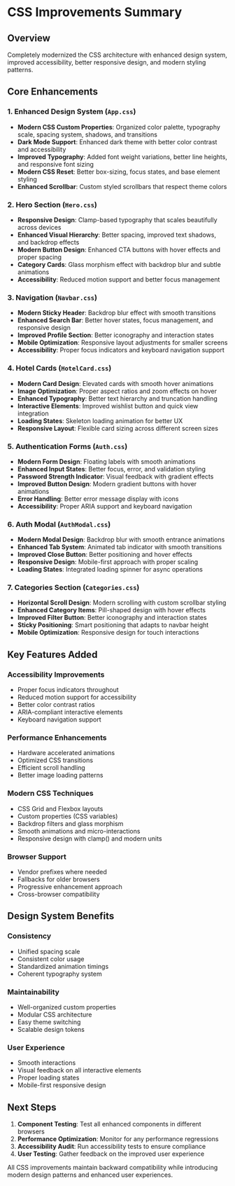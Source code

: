 # CSS Improvements Summary

## Overview
Completely modernized the CSS architecture with enhanced design system, improved accessibility, better responsive design, and modern styling patterns.

## Core Enhancements

### 1. Enhanced Design System (`App.css`)
- **Modern CSS Custom Properties**: Organized color palette, typography scale, spacing system, shadows, and transitions
- **Dark Mode Support**: Enhanced dark theme with better color contrast and accessibility
- **Improved Typography**: Added font weight variations, better line heights, and responsive font sizing
- **Modern CSS Reset**: Better box-sizing, focus states, and base element styling
- **Enhanced Scrollbar**: Custom styled scrollbars that respect theme colors

### 2. Hero Section (`Hero.css`)
- **Responsive Design**: Clamp-based typography that scales beautifully across devices
- **Enhanced Visual Hierarchy**: Better spacing, improved text shadows, and backdrop effects
- **Modern Button Design**: Enhanced CTA buttons with hover effects and proper spacing
- **Category Cards**: Glass morphism effect with backdrop blur and subtle animations
- **Accessibility**: Reduced motion support and better focus management

### 3. Navigation (`Navbar.css`)
- **Modern Sticky Header**: Backdrop blur effect with smooth transitions
- **Enhanced Search Bar**: Better hover states, focus management, and responsive design
- **Improved Profile Section**: Better iconography and interaction states
- **Mobile Optimization**: Responsive layout adjustments for smaller screens
- **Accessibility**: Proper focus indicators and keyboard navigation support

### 4. Hotel Cards (`HotelCard.css`)
- **Modern Card Design**: Elevated cards with smooth hover animations
- **Image Optimization**: Proper aspect ratios and zoom effects on hover
- **Enhanced Typography**: Better text hierarchy and truncation handling
- **Interactive Elements**: Improved wishlist button and quick view integration
- **Loading States**: Skeleton loading animation for better UX
- **Responsive Layout**: Flexible card sizing across different screen sizes

### 5. Authentication Forms (`Auth.css`)
- **Modern Form Design**: Floating labels with smooth animations
- **Enhanced Input States**: Better focus, error, and validation styling
- **Password Strength Indicator**: Visual feedback with gradient effects
- **Improved Button Design**: Modern gradient buttons with hover animations
- **Error Handling**: Better error message display with icons
- **Accessibility**: Proper ARIA support and keyboard navigation

### 6. Auth Modal (`AuthModal.css`)
- **Modern Modal Design**: Backdrop blur with smooth entrance animations
- **Enhanced Tab System**: Animated tab indicator with smooth transitions
- **Improved Close Button**: Better positioning and hover effects
- **Responsive Design**: Mobile-first approach with proper scaling
- **Loading States**: Integrated loading spinner for async operations

### 7. Categories Section (`Categories.css`)
- **Horizontal Scroll Design**: Modern scrolling with custom scrollbar styling
- **Enhanced Category Items**: Pill-shaped design with hover effects
- **Improved Filter Button**: Better iconography and interaction states
- **Sticky Positioning**: Smart positioning that adapts to navbar height
- **Mobile Optimization**: Responsive design for touch interactions

## Key Features Added

### Accessibility Improvements
- Proper focus indicators throughout
- Reduced motion support for accessibility
- Better color contrast ratios
- ARIA-compliant interactive elements
- Keyboard navigation support

### Performance Enhancements
- Hardware accelerated animations
- Optimized CSS transitions
- Efficient scroll handling
- Better image loading patterns

### Modern CSS Techniques
- CSS Grid and Flexbox layouts
- Custom properties (CSS variables)
- Backdrop filters and glass morphism
- Smooth animations and micro-interactions
- Responsive design with clamp() and modern units

### Browser Support
- Vendor prefixes where needed
- Fallbacks for older browsers
- Progressive enhancement approach
- Cross-browser compatibility

## Design System Benefits

### Consistency
- Unified spacing scale
- Consistent color usage
- Standardized animation timings
- Coherent typography system

### Maintainability
- Well-organized custom properties
- Modular CSS architecture
- Easy theme switching
- Scalable design tokens

### User Experience
- Smooth interactions
- Visual feedback on all interactive elements
- Proper loading states
- Mobile-first responsive design

## Next Steps

1. **Component Testing**: Test all enhanced components in different browsers
2. **Performance Optimization**: Monitor for any performance regressions
3. **Accessibility Audit**: Run accessibility tests to ensure compliance
4. **User Testing**: Gather feedback on the improved user experience

All CSS improvements maintain backward compatibility while introducing modern design patterns and enhanced user experiences.
